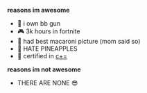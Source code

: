**reasons im awesome**
- 🔫 i own bb gun
- 🎮 3k hours in fortnite
- 🍝 had best macaroni picture (mom said so)
- 🍍 HATE PINEAPPLES
- 📝 certified in [c+=](https://github.com/ErisBlastar/cplusequality)

**reasons im not awesome**
- THERE ARE NONE 😎
